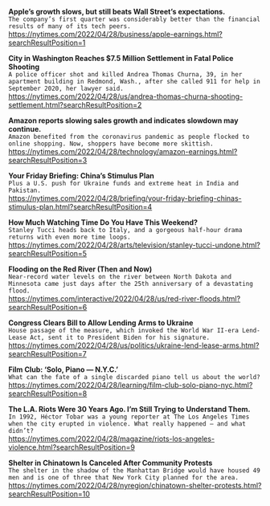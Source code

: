 **Apple’s growth slows, but still beats Wall Street’s expectations.**\
`The company’s first quarter was considerably better than the financial results of many of its tech peers.`\
https://nytimes.com/2022/04/28/business/apple-earnings.html?searchResultPosition=1

**City in Washington Reaches $7.5 Million Settlement in Fatal Police Shooting**\
`A police officer shot and killed Andrea Thomas Churna, 39, in her apartment building in Redmond, Wash., after she called 911 for help in September 2020, her lawyer said.`\
https://nytimes.com/2022/04/28/us/andrea-thomas-churna-shooting-settlement.html?searchResultPosition=2

**Amazon reports slowing sales growth and indicates slowdown may continue.**\
`Amazon benefited from the coronavirus pandemic as people flocked to online shopping. Now, shoppers have become more skittish.`\
https://nytimes.com/2022/04/28/technology/amazon-earnings.html?searchResultPosition=3

**Your Friday Briefing: China’s Stimulus Plan**\
`Plus a U.S. push for Ukraine funds and extreme heat in India and Pakistan.`\
https://nytimes.com/2022/04/28/briefing/your-friday-briefing-chinas-stimulus-plan.html?searchResultPosition=4

**How Much Watching Time Do You Have This Weekend?**\
`Stanley Tucci heads back to Italy, and a gorgeous half-hour drama returns with even more time loops.`\
https://nytimes.com/2022/04/28/arts/television/stanley-tucci-undone.html?searchResultPosition=5

**Flooding on the Red River (Then and Now)**\
`Near-record water levels on the river between North Dakota and Minnesota came just days after the 25th anniversary of a devastating flood.`\
https://nytimes.com/interactive/2022/04/28/us/red-river-floods.html?searchResultPosition=6

**Congress Clears Bill to Allow Lending Arms to Ukraine**\
`House passage of the measure, which invoked the World War II-era Lend-Lease Act, sent it to President Biden for his signature.`\
https://nytimes.com/2022/04/28/us/politics/ukraine-lend-lease-arms.html?searchResultPosition=7

**Film Club: ‘Solo, Piano — N.Y.C.’**\
`What can the fate of a single discarded piano tell us about the world?`\
https://nytimes.com/2022/04/28/learning/film-club-solo-piano-nyc.html?searchResultPosition=8

**The L.A. Riots Were 30 Years Ago. I’m Still Trying to Understand Them.**\
`In 1992, Héctor Tobar was a young reporter at The Los Angeles Times when the city erupted in violence. What really happened — and what didn’t?`\
https://nytimes.com/2022/04/28/magazine/riots-los-angeles-violence.html?searchResultPosition=9

**Shelter in Chinatown Is Canceled After Community Protests**\
`The shelter in the shadow of the Manhattan Bridge would have housed 49 men and is one of three that New York City planned for the area.`\
https://nytimes.com/2022/04/28/nyregion/chinatown-shelter-protests.html?searchResultPosition=10

